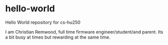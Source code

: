 # hello-world
Hello World repository for cs-hu250

I am Christian Remwood, full time firmware engineer/student/and parent. Its a bit busy at times but rewarding at the same time. 

